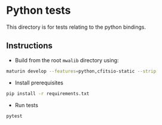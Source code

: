 # Python tests

This directory is for tests relating to the python bindings.

## Instructions

* Build from the root `mwalib` directory using:

```bash
maturin develop --features=python,cfitsio-static --strip
```

* Install prerequisites

```bash
pip install -r requirements.txt
```

* Run tests

```bash
pytest
```

